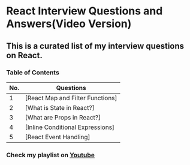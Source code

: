 # React Interview Questions and Answers(Video Version)

## This is a curated list of my interview questions on React.

### Table of Contents

| No. | Questions                        |
| --- | -------------------------------- |
| 1   | [React Map and Filter Functions] |
| 2   | [What is State in React?]        |
| 3   | [What are Props in React?]       |
| 4   | [Inline Conditional Expressions] |
| 5   | [React Event Handling]           |

### Check my playlist on [Youtube](https://www.youtube.com/playlist?list=PLWgH1O_994O8weQeHv19cqI3xJEUUFoKp)
